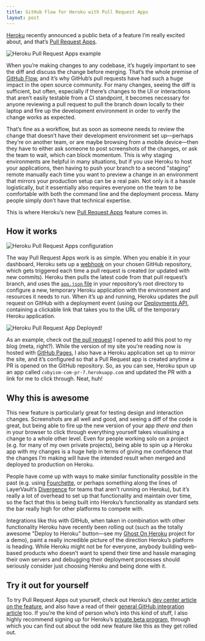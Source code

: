 ```yaml
---
title: GitHub Flow for Heroku with Pull Request Apps
layout: post
---
```


[Heroku](http://heroku.com) recently announced a public beta of a feature I’m really excited about, and that’s [Pull Request Apps](https://devcenter.heroku.com/articles/github-integration-pull-request-apps).

![Heroku Pull Request Apps example](http://f.cl.ly/items/2Q1J3j3w40201S2J083V/2015-05-17%20at%203.35%20pm.png)

When you’re making changes to any codebase, it’s hugely important to see the diff and discuss the change before merging. That’s the whole premise of [GitHub Flow](https://github.com/blog/1557-github-flow-in-the-browser), and it’s why GitHub’s pull requests have had such a huge impact in the open source community. For many changes, seeing the diff is sufficient, but often, especially if there’s changes to the UI or interactions that aren’t easily testable from a CI standpoint, it becomes necessary for anyone reviewing a pull request to pull the branch down locally to their laptop and fire up the development environment in order to verify the change works as expected.

That’s fine as a workflow, but as soon as someone needs to  review the change that doesn’t have their development environment set up—perhaps they’re on another team, or are maybe browsing from a mobile device—then they have to either ask someone to post screenshots of the changes, or ask the team to wait, which can block momentum. This is why staging environments are helpful in many situations, but if you use Heroku to host your applications, then having to push your branch to a second "staging" remote manually each time you want to preview a change in an environment that mirrors your production setup can be a real pain. Not only is it a hassle logistically, but it essentially also requires everyone on the team to be comfortable with both the command line and the deployment process. Many people simply don’t have that technical expertise.

This is where Heroku’s new [Pull Request Apps](https://devcenter.heroku.com/articles/github-integration-pull-request-apps) feature comes in.

## How it works

![Heroku Pull Request Apps configuration](http://f.cl.ly/items/2Q0b29332E2I243o1N3G/2015-05-17%20at%203.30%20pm.png)

The way Pull Request Apps work is as simple. When you enable it in your dashboard, Heroku sets up a [webhook](https://developer.github.com/webhooks/) on your chosen GitHub repository, which gets triggered each time a pull request is created (or updated with new commits). Heroku then pulls the latest code from that pull request’s branch, and uses the [`app.json` file](https://devcenter.heroku.com/articles/app-json-schema) in your repository’s root directory to configure a new, temporary Heroku application with the environment and resources it needs to run. When it’s up and running, Heroku updates the pull request on GitHub with a deployment event (using our [Deployments API](https://developer.github.com/v3/repos/deployments/), containing a clickable link that takes you to the URL of the temporary Heroku application.

![Heroku Pull Request App Deployed!](http://f.cl.ly/items/0C0l46423q1h0J2p3X3J/2015-05-17%20at%203.33%20pm.png)

As an example, check out [the pull request](https://github.com/cobyism/cobyism.github.io/pull/7) I opened to add this post to my blog (meta, right?). While the version of my site you’re reading now is hosted with [GitHub Pages](https://pages.github.com/), I also have a Heroku application set up to mirror the site, and it’s configured so that a Pull Request app is created anytime a PR is opened on the GitHub repository. So, as you can see, Heroku spun up an app called `cobyism-com-pr-7.herokuapp.com` and updated the PR with a link for me to click through. Neat, huh!

## Why this is awesome

This new feature is particularly great for testing design and interaction changes. Screenshots are all well and good, and seeing a diff of the code is great, but being able to fire up the new version of your app *there and then* in your browser to click through everything yourself takes visualising a change to a whole other level. Even for people working solo on a project (e.g. for many of my own private projects), being able to spin up a Heroku app with my changes is a huge help in terms of giving me confidence that the changes I’m making will have the intended result when merged and deployed to production on Heroku.

People have come up with ways to make similar functionality possible in the past (e.g. using [Fourchette](https://blog.rainforestqa.com/2014-07-28-fourchette-isolated-testing-environment/), or perhaps something along the lines of LayerVault’s [Divergence](https://github.com/layervault/divergence) for teams that aren’t running on Heroku), but it’s really a lot of overhead to set up that functionality and maintain over time, so the fact that this is being built into Heroku’s functionality as standard sets the bar really high for other platforms to compete with.

Integrations like this with GitHub, when taken in combination with other functionality Heroku have recently been rolling out (such as the totally awesome "Deploy to Heroku" button—see my [Ghost On Heroku](https://github.com/cobyism/ghost-on-heroku) project for a demo), paint a really incredible picture of the direction Heroku’s platform is heading. While Heroku might not be for everyone, anybody building web-based products who doesn’t want to spend their time and hassle managing their own servers and debugging their deployment processes should seriously consider just choosing Heroku and being done with it.

## Try it out for yourself

To try Pull Request Apps out yourself, check out Heroku’s [dev center article on the feature](https://devcenter.heroku.com/articles/github-integration-pull-request-apps), and also have a read of their [general GitHub integration article](https://devcenter.heroku.com/articles/github-integration) too. If you’re the kind of person who’s into this kind of stuff, I also highly recommend signing up for Heroku’s [private beta program](https://beta.heroku.com/), through which you can find out about the odd new feature like this as they get rolled out.